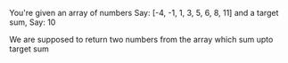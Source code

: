 You're given an array of numbers
Say: [-4, -1, 1, 3, 5, 6, 8, 11]
and a target sum, Say: 10

We are supposed to return two numbers from the array which sum upto target sum